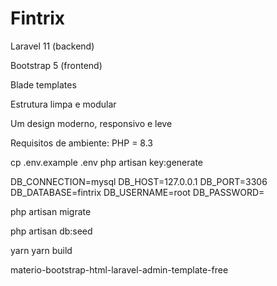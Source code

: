 # Fintrix

Laravel 11 (backend)

Bootstrap 5 (frontend)

Blade templates

Estrutura limpa e modular

Um design moderno, responsivo e leve


Requisitos de ambiente: PHP = 8.3



cp .env.example .env
php artisan key:generate

DB_CONNECTION=mysql
DB_HOST=127.0.0.1
DB_PORT=3306
DB_DATABASE=fintrix
DB_USERNAME=root
DB_PASSWORD=


php artisan migrate

php artisan db:seed

yarn
yarn build

materio-bootstrap-html-laravel-admin-template-free
